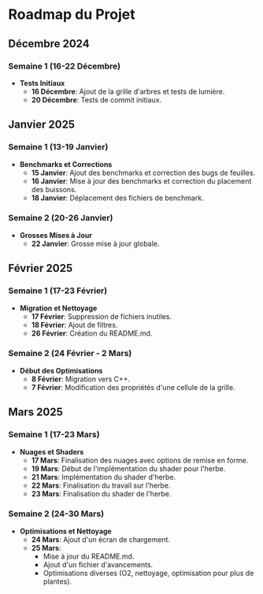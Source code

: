# Roadmap du Projet

## Décembre 2024

### Semaine 1 (16-22 Décembre)
- **Tests Initiaux**
  - **16 Décembre**: Ajout de la grille d'arbres et tests de lumière.
  - **20 Décembre**: Tests de commit initiaux.

## Janvier 2025

### Semaine 1 (13-19 Janvier)
- **Benchmarks et Corrections**
  - **15 Janvier**: Ajout des benchmarks et correction des bugs de feuilles.
  - **16 Janvier**: Mise à jour des benchmarks et correction du placement des buissons.
  - **18 Janvier**: Déplacement des fichiers de benchmark.

### Semaine 2 (20-26 Janvier)
- **Grosses Mises à Jour**
  - **22 Janvier**: Grosse mise à jour globale.

## Février 2025

### Semaine 1 (17-23 Février)
- **Migration et Nettoyage**
  - **17 Février**: Suppression de fichiers inutiles.
  - **18 Février**: Ajout de filtres.
  - **26 Février**: Création du README.md.

### Semaine 2 (24 Février - 2 Mars)
- **Début des Optimisations**
  - **8 Février**: Migration vers C++.
  - **7 Février**: Modification des propriétés d'une cellule de la grille.

## Mars 2025

### Semaine 1 (17-23 Mars)
- **Nuages et Shaders**
  - **17 Mars**: Finalisation des nuages avec options de remise en forme.
  - **19 Mars**: Début de l'implémentation du shader pour l'herbe.
  - **21 Mars**: Implémentation du shader d'herbe.
  - **22 Mars**: Finalisation du travail sur l'herbe.
  - **23 Mars**: Finalisation du shader de l'herbe.

### Semaine 2 (24-30 Mars)
- **Optimisations et Nettoyage**
  - **24 Mars**: Ajout d'un écran de chargement.
  - **25 Mars**:
    - Mise à jour du README.md.
    - Ajout d'un fichier d'avancements.
    - Optimisations diverses (O2, nettoyage, optimisation pour plus de plantes).

